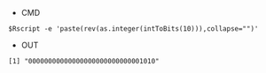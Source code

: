 - CMD

```
$Rscript -e 'paste(rev(as.integer(intToBits(10))),collapse="")'
```

- OUT

```
[1] "00000000000000000000000000001010"
```
